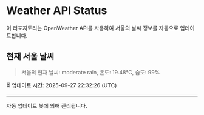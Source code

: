 
# Weather API Status

이 리포지토리는 OpenWeather API를 사용하여 서울의 날씨 정보를 자동으로 업데이트합니다.

## 현재 서울 날씨
> 서울의 현재 날씨: moderate rain, 온도: 19.48°C, 습도: 99%

⏳ 업데이트 시간: 2025-09-27 22:32:26 (UTC)

---
자동 업데이트 봇에 의해 관리됩니다.
